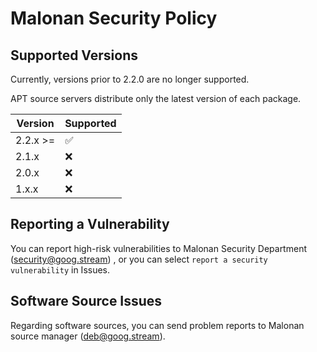 # Malonan Security Policy

## Supported Versions

Currently, versions prior to 2.2.0 are no longer supported.

APT source servers distribute only the latest version of each package.

|   Version  |   Supported        |
| ---------- | ------------------ |
| 2.2.x >=   | :white_check_mark: |
| 2.1.x      | :x:                |
| 2.0.x      | :x:                |
| 1.x.x      | :x:                |

## Reporting a Vulnerability

You can report high-risk vulnerabilities to Malonan Security Department (security@goog.stream) , or you can select `report a security vulnerability` in Issues.

## Software Source Issues

Regarding software sources, you can send problem reports to Malonan source manager (deb@goog.stream).